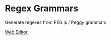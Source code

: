 # Regex Grammars
Generate regexes from PEG.js / Peggy grammars

[Web Editor](https://kodyjking.github.io/regex-grammars/)
